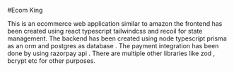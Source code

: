 #Ecom King

This is an ecommerce web application similar to amazon the frontend has been created using react typescript tailwindcss and recoil for state management. The backend has been created using node typescript prisma as an orm and postgres as database .  The payment integration has been done by using razorpay api . There are multiple other libraries like zod , bcrypt etc for other purposes.
